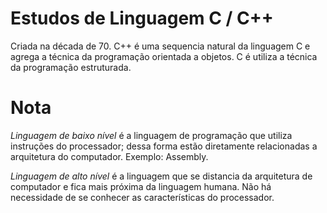 # Estudos de Linguagem C / C++

Criada na década de 70.
C++ é uma sequencia natural da linguagem C e agrega a técnica da programação orientada a objetos.
C é utiliza a técnica da programação estruturada. 

# Nota 

_*Linguagem de baixo nível*_ é a linguagem de programação que utiliza instruções do processador; dessa forma estão diretamente relacionadas a arquitetura do computador. 
Exemplo: Assembly.

_*Linguagem de alto nível*_ é a linguagem que se distancia da arquitetura de computador e fica mais próxima da linguagem humana. Não há necessidade de se conhecer as características do processador.
